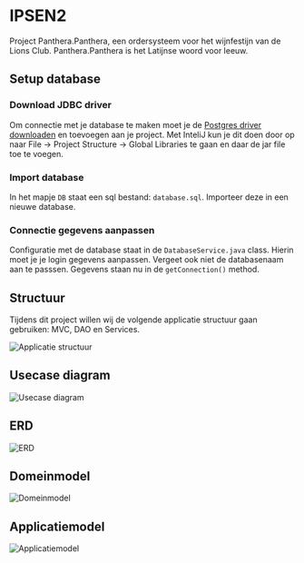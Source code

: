 # IPSEN2
Project Panthera.Panthera, een ordersysteem voor het wijnfestijn van de Lions Club. Panthera.Panthera is het Latijnse woord voor leeuw.

## Setup database
### Download JDBC driver
Om connectie met je database te maken moet je de [Postgres driver downloaden](https://jdbc.postgresql.org/download.html) en toevoegen aan je project. Met InteliJ kun je dit doen door op naar File -> Project Structure -> Global Libraries te gaan en daar de jar file toe te voegen.

### Import database
In het mapje `DB` staat een sql bestand: `database.sql`. Importeer deze in een nieuwe database.

### Connectie gegevens aanpassen
Configuratie met de database staat in de `DatabaseService.java` class. Hierin moet je je login gegevens aanpassen. Vergeet ook niet de databasenaam aan te passsen. Gegevens staan nu in de `getConnection()` method. 

## Structuur
Tijdens dit project willen wij de volgende applicatie structuur gaan gebruiken: MVC, DAO en Services.

![Applicatie structuur](https://www.dropbox.com/s/f3mrd5j1sl9qy3s/DAOModel.JPG?dl=1)

## Usecase diagram  
![Usecase diagram](https://photos-1.dropbox.com/t/2/AABCAudwgquWRLV6g3YeCCwPYnaSmgeI6Qo-ixNv5brilQ/12/48853717/png/32x32/1/_/1/2/Use%20Case%20diagram.png/EOjciuADGOoEIAEgBygH/CEP3V1-43diNiUGqvM6LWnEnuhHZ18BvWkXMsltkQU0?size=1024x768&size_mode=2)

## ERD
![ERD](https://www.dropbox.com/s/9865z99tks0p5jv/erd-v0.3.png?dl=1)

## Domeinmodel
![Domeinmodel](https://www.dropbox.com/s/rz546a32v9jvamb/DomeinModel.jpg?dl=1)

## Applicatiemodel
![Applicatiemodel](https://www.dropbox.com/s/rf6q8kofec5ujpj/ApplicatieModel1.2.jpg?dl=1)

